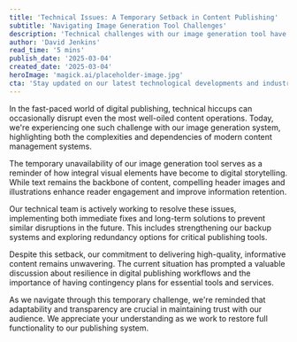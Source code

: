 ```yaml
---
title: 'Technical Issues: A Temporary Setback in Content Publishing'
subtitle: 'Navigating Image Generation Tool Challenges'
description: 'Technical challenges with our image generation tool have temporarily affected our publishing workflow, highlighting the importance of resilience in digital content systems. Our team is actively working on solutions while maintaining our commitment to quality content delivery.'
author: 'David Jenkins'
read_time: '5 mins'
publish_date: '2025-03-04'
created_date: '2025-03-04'
heroImage: 'magick.ai/placeholder-image.jpg'
cta: 'Stay updated on our latest technological developments and industry insights by following us on LinkedIn. Join our community of forward-thinking professionals who understand that occasional challenges lead to stronger systems.'
---
```


In the fast-paced world of digital publishing, technical hiccups can occasionally disrupt even the most well-oiled content operations. Today, we're experiencing one such challenge with our image generation system, highlighting both the complexities and dependencies of modern content management systems.

The temporary unavailability of our image generation tool serves as a reminder of how integral visual elements have become to digital storytelling. While text remains the backbone of content, compelling header images and illustrations enhance reader engagement and improve information retention.

Our technical team is actively working to resolve these issues, implementing both immediate fixes and long-term solutions to prevent similar disruptions in the future. This includes strengthening our backup systems and exploring redundancy options for critical publishing tools.

Despite this setback, our commitment to delivering high-quality, informative content remains unwavering. The current situation has prompted a valuable discussion about resilience in digital publishing workflows and the importance of having contingency plans for essential tools and services.

As we navigate through this temporary challenge, we're reminded that adaptability and transparency are crucial in maintaining trust with our audience. We appreciate your understanding as we work to restore full functionality to our publishing system.